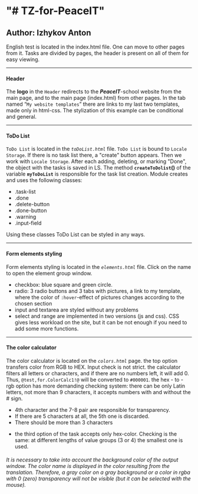 "# TZ-for-PeaceIT" 
====================
Author: Izhykov Anton
------------------------

English test is located in the index.html file. One can move to other pages from it. Tasks are divided by pages, the header is present on all of them for easy viewing.
***
#### Header
The **logo** in the `Header` redirects to the **_PeaceIT_**-school website from the main page, and to the main page (index.html) from other pages. In the tab named “`My website templates`” there are links to my last two templates, made only in html-css. The stylization of this example can be conditional and general. 
***
#### ToDo List
`ToDo List` is located in the _`toDoList.html`_ file.
`ToDo List` is bound to `Locale Storage`. If there is no task list there, a "create" button appears. Then we work with `Locale Storage`. After each adding, deleting, or marking "Done", the object with the tasks is saved in LS.
The method **`createToDolist`()** of the variable **`myToDoList`** is responsible for the task list creation. 
Module creates and uses the following classes:
* .task-list
* .done
* .delete-button
* .done-button
* .warning
* .input-field

Using these classes ToDo List can be styled in any ways.
***
#### Form elements styling
Form elements styling is located in the _`elements.html`_ file. Click on the name to open the element group window.
- cheсkbox: blue square and green circle.
- radio: 3 radio buttons and 3 tabs with pictures, a link to my template, where the color of  `:hover`-effect of pictures changes according to the chosen section
- input and textarea are styled without any problems
- select and range are implemented in two versions (js and css). CSS gives less workload on the site, but it can be not enough if you need to add some more functions.
***
#### The color calculator
The color calculator is located on the _`colors.html`_ page.
the top option transfers color from RGB to HEX. Input check is not strict. the calculator filters all letters or characters, and if there are no numbers left, it will add 0. Thus, `@test,for.ColorCalc1!@` will be converted to `#000001`.
the hex - to - rgb option has more demanding checking system: there can be only Latin letters, not more than 9 characters, it accepts numbers with and without the # sign.
   * 4th character and the 7-8 pair are responsible for transparency.
   * If there are 5 characters at all, the 5th one is discarded.
   * There should be more than 3 characters
- the third option of the task accepts only hex-color. Checking is the same: at different lengths of value groups ​​(3 or 4) the smallest one is used.
###### It is necessary to take into account the background color of the output window. The color name is displayed in the color resulting from the translation. Therefore, a gray color on a gray background or a color in rgba with 0 (zero) transparency will not be visible (but it can be selected with the mouse).


